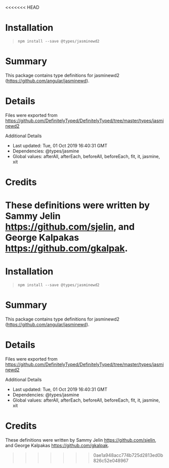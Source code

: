 <<<<<<< HEAD
# Installation
> `npm install --save @types/jasminewd2`

# Summary
This package contains type definitions for jasminewd2 (https://github.com/angular/jasminewd).

# Details
Files were exported from https://github.com/DefinitelyTyped/DefinitelyTyped/tree/master/types/jasminewd2

Additional Details
 * Last updated: Tue, 01 Oct 2019 16:40:31 GMT
 * Dependencies: @types/jasmine
 * Global values: afterAll, afterEach, beforeAll, beforeEach, fit, it, jasmine, xit

# Credits
These definitions were written by Sammy Jelin <https://github.com/sjelin>, and George Kalpakas <https://github.com/gkalpak>.
=======
# Installation
> `npm install --save @types/jasminewd2`

# Summary
This package contains type definitions for jasminewd2 (https://github.com/angular/jasminewd).

# Details
Files were exported from https://github.com/DefinitelyTyped/DefinitelyTyped/tree/master/types/jasminewd2

Additional Details
 * Last updated: Tue, 01 Oct 2019 16:40:31 GMT
 * Dependencies: @types/jasmine
 * Global values: afterAll, afterEach, beforeAll, beforeEach, fit, it, jasmine, xit

# Credits
These definitions were written by Sammy Jelin <https://github.com/sjelin>, and George Kalpakas <https://github.com/gkalpak>.
>>>>>>> 0ae1a948acc774b725d2813ed0b826c52e048967
